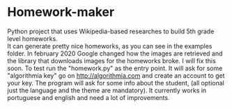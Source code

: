 # Homework-maker
Python project that uses Wikipedia-based researches to build 5th grade level homeworks.  
It can generate pretty nice homeworks, as you can see in the examples folder.
In february 2020 Google changed how the images are retrieved and the library that downloads images for the homeworks broke.
I will fix this soon.
To test run the "homework.py" as the entry point. It will ask for some "algorithmia key" go on http://algorithmia.com and create an account to get your key.
The program will ask for some info about the student, (all optional just the language and the theme are mandatory).
It currently works in portuguese and english and need a lot of improvements.

